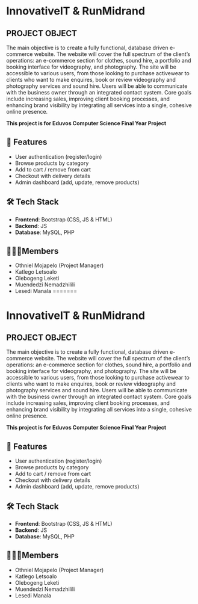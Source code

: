 # InnovativeIT & RunMidrand
## PROJECT OBJECT
The main objective is to create a fully functional, database driven e-commerce website. The website will cover the full spectrum of the client’s operations: an e-commerce section for clothes, sound hire, a portfolio and booking interface for videography, and photography. The site will be accessible to various users, from those looking to purchase activewear to clients who want to make enquires, book or review videography and photography services and sound hire. Users will be able to communicate with the business owner through an integrated contact system. Core goals include increasing sales, improving client booking processes, and enhancing brand visibility by integrating all services into a single, cohesive online presence.

**This project is for Eduvos Computer Science Final Year Project**

## 🚀 Features
- User authentication (register/login)
- Browse products by category
- Add to cart / remove from cart
- Checkout with delivery details
- Admin dashboard (add, update, remove products)

## 🛠 Tech Stack
- **Frontend**: Bootstrap (CSS, JS & HTML) 
- **Backend**: JS
- **Database**: MySQL, PHP

## 🧔🧔‍♀️Members
- Othniel Mojapelo (Project Manager)
- Katlego Letsoalo
- Olebogeng Leketi
- Muendedzi Nemadzhilili
- Lesedi Manala
=======
# InnovativeIT & RunMidrand
## PROJECT OBJECT
The main objective is to create a fully functional, database driven e-commerce website. The website will cover the full spectrum of the client’s operations: an e-commerce section for clothes, sound hire, a portfolio and booking interface for videography, and photography. The site will be accessible to various users, from those looking to purchase activewear to clients who want to make enquires, book or review videography and photography services and sound hire. Users will be able to communicate with the business owner through an integrated contact system. Core goals include increasing sales, improving client booking processes, and enhancing brand visibility by integrating all services into a single, cohesive online presence.

**This project is for Eduvos Computer Science Final Year Project**

## 🚀 Features
- User authentication (register/login)
- Browse products by category
- Add to cart / remove from cart
- Checkout with delivery details
- Admin dashboard (add, update, remove products)

## 🛠 Tech Stack
- **Frontend**: Bootstrap (CSS, JS & HTML) 
- **Backend**: JS
- **Database**: MySQL, PHP

## 🧔🧔‍♀️Members
- Othniel Mojapelo (Project Manager)
- Katlego Letsoalo
- Olebogeng Leketi
- Muendedzi Nemadzhilili
- Lesedi Manala

